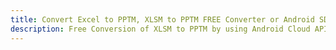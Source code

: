 ---title: Convert Excel to PPTM, XLSM to PPTM FREE Converter or Android SDKdescription: Free Conversion of XLSM to PPTM by using Android Cloud APIs & SDKs. Also Create, Edit & Render Microsoft Excel, CSV and SpreadsheetML worksheets or spreadsheet in the Cloud.---